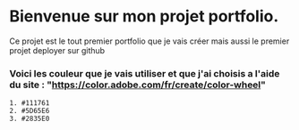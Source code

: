 # Bienvenue sur mon projet portfolio.

Ce projet est le tout premier portfolio que je vais créer mais aussi le premier projet deployer sur github




### Voici les couleur que je vais utiliser et que j'ai choisis a l'aide du site : "https://color.adobe.com/fr/create/color-wheel"

    1. #111761
    2. #5D65E6
    3. #2835E0

